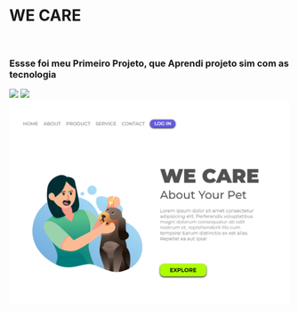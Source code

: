 <h1> WE CARE</h1>
<br>
<h3> Essse foi meu Primeiro Projeto, que Aprendi projeto sim com as tecnologia  </h3>

<img src = "https://img.shields.io/badge/HTML5-E34F26?style=for-the-badge&logo=html5&logoColor=white" >
<img src ="https://img.shields.io/badge/CSS-239120?&style=for-the-badge&logo=css3&logoColor=white" >
  
<img src="https://github.com/pablomartinsti/WE-CARE/blob/master/img/Screenshot_1.png?raw=true">

